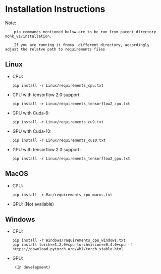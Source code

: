 # Installation Instructions

Note: 
  
        pip commands mentioned below are to be run from parent directory monk_v1/installation. 
  
        If you are running it froma  different directory, accordingly adjust the relatve path to requirements files



## Linux 
  
  - CPU: 
        
        pip install -r Linux/requirements_cpu.txt
  
  - CPU with tensorflow 2.0 support:
        
        pip install -r Linux/requirements_tensorflow2_cpu.txt
  
  - GPU with Cuda-9: 
        
        pip install -r Linux/requirements_cu9.txt
  
  - GPU with Cuda-10: 
        
        pip install -r Linux/requirements_cu10.txt
  
  - GPU with tensorflow 2.0 support:
        
        pip install -r Linux/requirements_tensorflow2_gpu.txt
        
        
## MacOS

   - CPU:
   
         pip install -r Mac/requirements_cpu_macos.txt
        
        
   - GPU:
         (Not available)
          
          
          
## Windows

   - CPU:
    
         pip install -r Windows/requirements_cpu_windows.txt
         pip install torch==1.2.0+cpu torchvision==0.4.0+cpu -f https://download.pytorch.org/whl/torch_stable.html
        
        
   - GPU:
    
          (In development)
  

